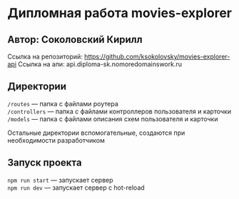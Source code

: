 # Дипломная работа movies-explorer

## Автор: Соколовский Кирилл
Ссылка на репозиторий: https://github.com/ksokolovsky/movies-explorer-api
Ссылка на апи: api.diploma-sk.nomoredomainswork.ru

## Директории

`/routes` — папка с файлами роутера  
`/controllers` — папка с файлами контроллеров пользователя и карточки   
`/models` — папка с файлами описания схем пользователя и карточки  
  
Остальные директории вспомогательные, создаются при необходимости разработчиком

## Запуск проекта

`npm run start` — запускает сервер   
`npm run dev` — запускает сервер с hot-reload
